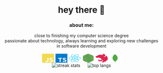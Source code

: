 <h1 align="center">hey there 👋</h1>

###

<div align="center">
  <h3>about me:</h3>
  close to finishing my computer science degree <br>
  passionate about technology, always learning and exploring new challenges in software development
</div>
<br>
  <div align="center">
  <img align="center" height="30" width="40" src="https://raw.githubusercontent.com/devicons/devicon/master/icons/javascript/javascript-plain.svg">
  <img align="center" height="30" width="40" src="https://raw.githubusercontent.com/devicons/devicon/master/icons/typescript/typescript-plain.svg">
  <img align="center" height="30" width="40" src="https://raw.githubusercontent.com/devicons/devicon/master/icons/react/react-original.svg">
  <img align="center" height="30" width="40" src="https://raw.githubusercontent.com/devicons/devicon/54cfe13ac10eaa1ef817a343ab0a9437eb3c2e08/icons/nodejs/nodejs-plain.svg">
  <img align="center" height="30" width="40" src="https://raw.githubusercontent.com/devicons/devicon/54cfe13ac10eaa1ef817a343ab0a9437eb3c2e08/icons/nestjs/nestjs-original.svg">
  <img align="center" height="30" width="40" src="https://raw.githubusercontent.com/devicons/devicon/54cfe13ac10eaa1ef817a343ab0a9437eb3c2e08/icons/mongodb/mongodb-plain.svg">

  <br>
<div align="center">
  <img height="180px" src="https://github-readme-streak-stats.herokuapp.com?user=paulorpgomes&theme=dark&hide_border=true&background=FFFFFF00" alt="streak stats">
  &nbsp;&nbsp;&nbsp;&nbsp;
  <img height="180px" src="https://github-readme-stats.vercel.app/api/top-langs/?username=paulorpgomes&layout=compact&hide_border=true&theme=dark&bg_color=00000000&langs_count=6&hide=jupyter%20notebook,tex,css,php&exclude_repo=Pacman-AI" alt="top langs">
</div>
